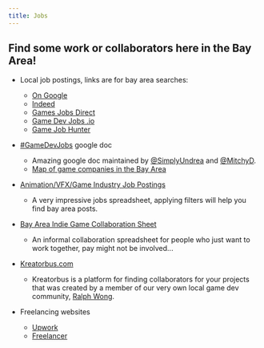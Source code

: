 ```yaml
---
title: Jobs
---
```


## Find some work or collaborators here in the Bay Area!

* Local job postings, links are for bay area searches:
  * [On Google](https://www.google.com/search?q=game+jobs+san+francisco+bay+area&ibp=htl;jobs&fpstate=tldetail)
  * [Indeed](https://www.indeed.com/q-Video-Game-l-San-Francisco-Bay-Area,-CA-jobs.html)
  * [Games Jobs Direct](https://www.gamesjobsdirect.com/results?mt=1&ic=False&l=Oakland&lid=5378538&lat=37.80437&lon=-122.2708&r=100&age=0&sper=4)
  * [Game Dev Jobs .io](https://gamedevjobs.io/location/san-francisco-ca-usa/50/)
  * [Game Job Hunter](https://gamejobhunter.com/local-video-game-companies-san-francisco-bay-area/)

* [#GameDevJobs](https://docs.google.com/document/d/1H34_z043mJrLahXw7fCgwf5w4ZWyrB2GBE9XAXufjmQ/preview) google doc
  * Amazing google doc maintained by [@SimplyUndrea](https://twitter.com/simplyundrea) and [@MitchyD](https://twitter.com/MitchyD).
  * [Map of game companies in the Bay Area](https://gamecompanies.com/map?near=37.656736,-122.112892,9z)

* [Animation/VFX/Game Industry Job Postings](https://docs.google.com/spreadsheets/d/1eR2oAXOuflr8CZeGoz3JTrsgNj3KuefbdXJOmNtjEVM/edit#gid=0)
  * A very impressive jobs spreadsheet, applying filters will help you find bay area posts.

* [Bay Area Indie Game Collaboration Sheet](https://docs.google.com/spreadsheets/d/1kduS2LGClggs9v3NfjI2G7_oVEAhyuat9-zABJx_fp0/edit#gid=0)
  * An informal collaboration spreadsheet for people who just want to work together, pay might not be involved...
  
* [Kreatorbus.com](https://kreatorbus.com/)
  * Kreatorbus is a platform for finding collaborators for your projects that was created by a member of our very own local game dev community, [Ralph Wong](https://milpitians.com/).

* Freelancing websites
  * [Upwork](https://www.upwork.com/search/jobs/?q=game&sort=relevance%2Bdesc)
  * [Freelancer](https://www.freelancer.com/)
  
